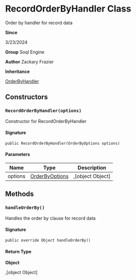 # RecordOrderByHandler Class

Order by handler for record data

**Since** 

3/23/2024

**Group** Soql Engine

**Author** Zackary Frazier

**Inheritance**

[OrderByHandler](OrderByHandler.md)

## Constructors
### `RecordOrderByHandler(options)`

Constructor for RecordOrderByHandler

#### Signature
```apex
public RecordOrderByHandler(OrderByOptions options)
```

#### Parameters
| Name | Type | Description |
|------|------|-------------|
| options | [OrderByOptions](OrderByOptions.md) | ,[object Object] |

## Methods
### `handleOrderBy()`

Handles the order by clause for record data

#### Signature
```apex
public override Object handleOrderBy()
```

#### Return Type
**Object**

,[object Object]
